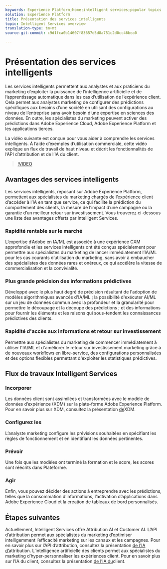 ```yaml
---
keywords: Experience Platform;home;intelligent services;popular topics
solution: Experience Platform
title: Présentation des services intelligents
topic: Intelligent Services overview
translation-type: tm+mt
source-git-commit: c9d1fca0b14607f83657d5d8a751c2d0cc46bea0

---
```



# Présentation des services intelligents

Les services intelligents permettent aux analystes et aux praticiens du marketing d’exploiter la puissance de l’intelligence artificielle et de l’apprentissage automatique dans les cas d’utilisation de l’expérience client. Cela permet aux analystes marketing de configurer des prédictions spécifiques aux besoins d’une société en utilisant des configurations au niveau de l’entreprise sans avoir besoin d’une expertise en sciences des données. En outre, les spécialistes du marketing peuvent activer des prédictions dans Adobe Experience Cloud, Adobe Experience Platform et les applications tierces.

La vidéo suivante est conçue pour vous aider à comprendre les services intelligents. À l’aide d’exemples d’utilisation commerciale, cette vidéo explique un flux de travail de haut niveau et décrit les fonctionnalités de l’API d’attribution et de l’IA du client.

>[!VIDEO](https://video.tv.adobe.com/v/32654?learn=on&quality=12)

## Avantages des services intelligents

Les services intelligents, reposant sur Adobe Experience Platform, permettent aux spécialistes du marketing chargés de l’expérience client d’accéder à l’IA en tant que service, ce qui facilite la prédiction du comportement des clients, la mesure de l’impact d’une campagne ou la garantie d’un meilleur retour sur investissement. Vous trouverez ci-dessous une liste des avantages offerts par Intelligent Services.

### Rapidité rentable sur le marché

L’expertise d’Adobe en IA/ML est associée à une expérience CXM approfondie et les services intelligents ont été conçus spécialement pour permettre aux spécialistes du marketing de lancer immédiatement l’IA/ML pour les cas courants d’utilisation du marketing, sans avoir à embaucher des spécialistes des données rares et onéreux, ce qui accélère la vitesse de commercialisation et la convivialité.

### Plus grande précision des informations prédictives

Développé avec le plus haut degré de précision résultant de l&#39;adoption de modèles algorithmiques avancés d&#39;IA/ML ; la possibilité d&#39;exécuter AI/ML sur un jeu de données commun avec la profondeur et la granularité pour permettre le découpage et la découpe des prédictions ; et des informations pour fournir les éléments et les raisons qui sous-tendent les connaissances prédictives des clients.

### Rapidité d&#39;accès aux informations et retour sur investissement

Permettre aux spécialistes du marketing de commencer immédiatement à utiliser l&#39;IA/ML et d&#39;améliorer le retour sur investissement marketing grâce à de nouveaux workflows en libre-service, des configurations personnalisées et des options flexibles permettant d&#39;exploiter les statistiques prédictives.

## Flux de travaux Intelligent Services

### Incorporer

Les données client sont assimilées et transformées avec le modèle de données d’expérience (XDM) sur la plate-forme Adobe Experience Platform. Pour en savoir plus sur XDM, consultez la présentation [de](../xdm/home.md)XDM.

### Configurez les

L’analyste marketing configure les prévisions souhaitées en spécifiant les règles de fonctionnement et en identifiant les données pertinentes.

### Prévoir

Une fois que les modèles ont terminé la formation et le score, les scores sont réécrits dans Plateforme.

### Agir

Enfin, vous pouvez décider des actions à entreprendre avec les prédictions, telles que la consommation d’informations, l’activation d’applications dans Adobe Experience Cloud et la création de tableaux de bord personnalisés.

## Étapes suivantes

Actuellement, Intelligent Services offre Attribution AI et Customer AI. L’API d’attribution permet aux spécialistes du marketing d’optimiser intelligemment l’efficacité marketing sur les canaux et les campagnes. Pour en savoir plus sur l’API d’attribution, consultez la présentation [de l’IA d’](./attribution-ai/overview.md)attribution. L’intelligence artificielle des clients permet aux spécialistes du marketing d’hyper-personnaliser les expériences client. Pour en savoir plus sur l’IA du client, consultez la présentation [de l’IA du](./customer-ai/overview.md)client.